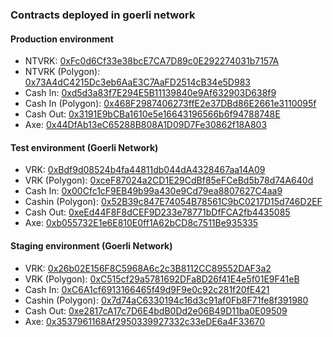 ### Contracts deployed in goerli network

#### Production environment

- NTVRK: [0xFc0d6Cf33e38bcE7CA7D89c0E292274031b7157A](https://etherscan.io/address/0xFc0d6Cf33e38bcE7CA7D89c0E292274031b7157A)
- NTVRK (Polygon): [0x73A4dC4215Dc3eb6AaE3C7AaFD2514cB34e5D983](https://polygonscan.com/address/0x73A4dC4215Dc3eb6AaE3C7AaFD2514cB34e5D983)
- Cash In: [0xd5d3a83f7E294E5B11139840e9Af632903D638f9](https://etherscan.io/address/0xd5d3a83f7E294E5B11139840e9Af632903D638f9)
- Cash In (Polygon): [0x468F2987406273ffE2e37DBd86E2661e3110095f](https://polygonscan.com/address/0x468F2987406273ffE2e37DBd86E2661e3110095f)
- Cash Out: [0x3191E9bCBa1610e5e16643196566b6f94788748E](https://polygonscan.com/address/0x3191E9bCBa1610e5e16643196566b6f94788748E)
- Axe: [0x44DfAb13eC65288B808A1D09D7Fe30862f18A803](https://polygonscan.com/address/0x44DfAb13eC65288B808A1D09D7Fe30862f18A803)

#### Test environment (Goerli Network)

- VRK: [0xBdf9d08524b4fa44811db044dA4328467aa14A09](https://goerli.etherscan.io/address/0xBdf9d08524b4fa44811db044dA4328467aa14A09)
- VRK (Polygon): [0xceF87024a2CD1E29CdBf85eFCeBd5b78d74A640d](https://mumbai.polygonscan.com/address/0xceF87024a2CD1E29CdBf85eFCeBd5b78d74A640d)
- Cash In: [0x00Cfc1cF9EB49b99a430e9Cd79ea8807627C4aa9](https://goerli.etherscan.io/address/0x00Cfc1cF9EB49b99a430e9Cd79ea8807627C4aa9)
- Cashin (Polygon): [0x52B39c847E74054B78561C9bC0217D15d746D2EF](https://mumbai.polygonscan.com/address/0x52B39c847E74054B78561C9bC0217D15d746D2EF)
- Cash Out: [0xeEd44F8F8dCEF9D233e78771bDfFCA2fb4435085](https://goerli.etherscan.io/address/0xeEd44F8F8dCEF9D233e78771bDfFCA2fb4435085)
- Axe: [0xb055732E1e6E810E0ff1A62bCD8c7511Be935335](https://goerli.etherscan.io/address/0xb055732E1e6E810E0ff1A62bCD8c7511Be935335)

#### Staging environment (Goerli Network)

- VRK: [0x26b02E156F8C5968A6c2c3B8112CC89552DAF3a2](https://goerli.etherscan.io/address/0x26b02E156F8C5968A6c2c3B8112CC89552DAF3a2)
- VRK (Polygon): [0xC515cf29a5781692DFa8D26f41E4e5f01E9F41eB](https://mumbai.polygonscan.com/address/0xC515cf29a5781692DFa8D26f41E4e5f01E9F41eB)
- Cash In: [0xC6A1cf6913166465f49d9F9e0c92c281f20fE421](https://goerli.etherscan.io/address/0xC6A1cf6913166465f49d9F9e0c92c281f20fE421)
- Cashin (Polygon): [0x7d74aC6330194c16d3c91af0Fb8F71fe8f391980](https://mumbai.polygonscan.com/address/0x7d74aC6330194c16d3c91af0Fb8F71fe8f391980)
- Cash Out: [0xe2817cA17c7D6E4bdB0Dd2e06B49D11ba0E09509](https://goerli.etherscan.io/address/0xe2817cA17c7D6E4bdB0Dd2e06B49D11ba0E09509)
- Axe: [0x3537961168Af2950339927332c33eDE6a4F33670](https://goerli.etherscan.io/address/0x3537961168Af2950339927332c33eDE6a4F33670)
